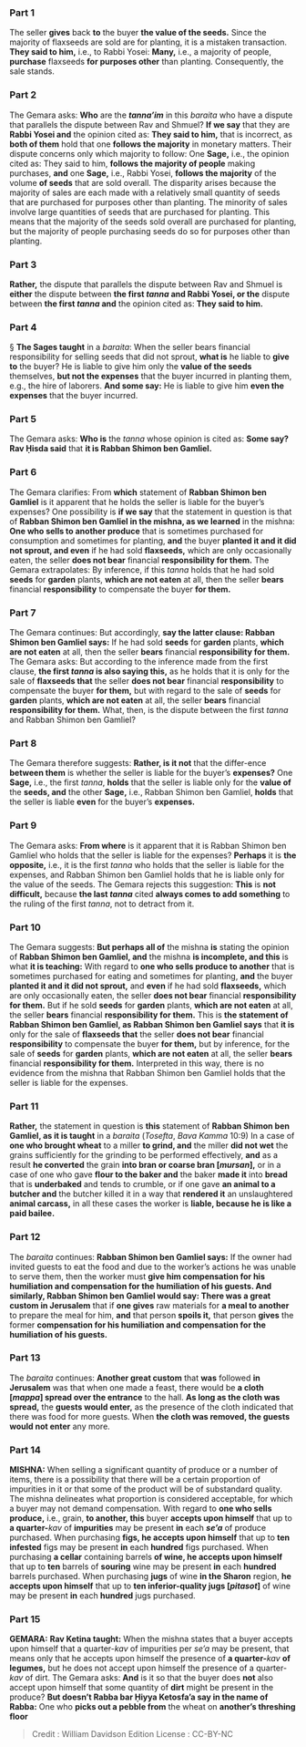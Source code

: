 
### Part 1
The seller <b>gives</b> back <b>to</b> the buyer <b>the value of the seeds.</b> Since the majority of flaxseeds are sold are for planting, it is a mistaken transaction. <b>They said to him,</b> i.e., to Rabbi Yosei: <b>Many,</b> i.e., a majority of people, <b>purchase</b> flaxseeds <b>for purposes other</b> than planting. Consequently, the sale stands.

### Part 2
The Gemara asks: <b>Who</b> are the <b><i>tanna’im</i></b> in this <i>baraita</i> who have a dispute that parallels the dispute between Rav and Shmuel? <b>If we say</b> that they are <b>Rabbi Yosei and</b> the opinion cited as: <b>They said to him,</b> that is incorrect, as <b>both of them</b> hold that one <b>follows the majority</b> in monetary matters. Their dispute concerns only which majority to follow: One <b>Sage,</b> i.e., the opinion cited as: They said to him, <b>follows the majority of people</b> making purchases, <b>and</b> one <b>Sage,</b> i.e., Rabbi Yosei, <b>follows the majority</b> of the volume <b>of seeds</b> that are sold overall. The disparity arises because the majority of sales are each made with a relatively small quantity of seeds that are purchased for purposes other than planting. The minority of sales involve large quantities of seeds that are purchased for planting. This means that the majority of the seeds sold overall are purchased for planting, but the majority of people purchasing seeds do so for purposes other than planting.

### Part 3
<b>Rather,</b> the dispute that parallels the dispute between Rav and Shmuel is <b>either</b> the dispute between <b>the first <i>tanna</i> and Rabbi Yosei, or the</b> dispute between <b>the first <i>tanna</i> and</b> the opinion cited as: <b>They said to him.</b>

### Part 4
§ <b>The Sages taught</b> in a <i>baraita</i>: When the seller bears financial responsibility for selling seeds that did not sprout, <b>what is</b> he liable to <b>give to</b> the buyer? He is liable to give him only the <b>value of the seeds</b> themselves, <b>but not the expenses</b> that the buyer incurred in planting them, e.g., the hire of laborers. <b>And some say:</b> He is liable to give him <b>even the expenses</b> that the buyer incurred.

### Part 5
The Gemara asks: <b>Who is</b> the <i>tanna</i> whose opinion is cited as: <b>Some say? Rav Ḥisda said</b> that <b>it is Rabban Shimon ben Gamliel.</b>

### Part 6
The Gemara clarifies: From <b>which</b> statement of <b>Rabban Shimon ben Gamliel</b> is it apparent that he holds the seller is liable for the buyer’s expenses? One possibility is <b>if we say</b> that the statement in question is that of <b>Rabban Shimon ben Gamliel in the mishna, as we learned</b> in the mishna: <b>One who sells to another produce</b> that is sometimes purchased for consumption and sometimes for planting, <b>and</b> the buyer <b>planted it and it did not sprout, and even</b> if he had sold <b>flaxseeds,</b> which are only occasionally eaten, the seller <b>does not bear</b> financial <b>responsibility for them.</b> The Gemara extrapolates: By inference, if this <i>tanna</i> holds that he had sold <b>seeds</b> for <b>garden</b> plants, <b>which are not eaten</b> at all, then the seller <b>bears</b> financial <b>responsibility</b> to compensate the buyer <b>for them.</b>

### Part 7
The Gemara continues: But accordingly, <b>say the latter clause: Rabban Shimon ben Gamliel says:</b> If he had sold <b>seeds</b> for <b>garden</b> plants, <b>which are not eaten</b> at all, then the seller <b>bears</b> financial <b>responsibility for them.</b> The Gemara asks: But according to the inference made from the first clause, <b>the first <i>tanna</i> is also saying this,</b> as he holds that it is only for the sale of <b>flaxseeds that</b> the seller <b>does not bear</b> financial <b>responsibility</b> to compensate the buyer <b>for them,</b> but with regard to the sale of <b>seeds</b> for <b>garden</b> plants, <b>which are not eaten</b> at all, the seller <b>bears</b> financial <b>responsibility for them.</b> What, then, is the dispute between the first <i>tanna</i> and Rabban Shimon ben Gamliel?

### Part 8
The Gemara therefore suggests: <b>Rather, is it not</b> that the differ-ence <b>between them</b> is whether the seller is liable for the buyer’s <b>expenses?</b> One <b>Sage,</b> i.e., the first <i>tanna</i>, <b>holds</b> that the seller is liable only for the <b>value of</b> the <b>seeds, and</b> the other <b>Sage,</b> i.e., Rabban Shimon ben Gamliel, <b>holds</b> that the seller is liable <b>even</b> for the buyer’s <b>expenses.</b>

### Part 9
The Gemara asks: <b>From where</b> is it apparent that it is Rabban Shimon ben Gamliel who holds that the seller is liable for the expenses? <b>Perhaps</b> it is <b>the opposite,</b> i.e., it is the first <i>tanna</i> who holds that the seller is liable for the expenses, and Rabban Shimon ben Gamliel holds that he is liable only for the value of the seeds. The Gemara rejects this suggestion: <b>This</b> is <b>not difficult,</b> because <b>the last <i>tanna</i></b> cited <b>always comes to add something</b> to the ruling of the first <i>tanna</i>, not to detract from it.

### Part 10
The Gemara suggests: <b>But perhaps all of</b> the mishna <b>is</b> stating the opinion of <b>Rabban Shimon ben Gamliel, and</b> the mishna <b>is incomplete, and this</b> is what <b>it is teaching:</b> With regard to <b>one who sells produce to another</b> that is sometimes purchased for eating and sometimes for planting, <b>and</b> the buyer <b>planted it and it did not sprout,</b> and <b>even</b> if he had sold <b>flaxseeds,</b> which are only occasionally eaten, the seller <b>does not bear</b> financial <b>responsibility for them.</b> But if he sold <b>seeds</b> for <b>garden</b> plants, <b>which are not eaten</b> at all, the seller <b>bears</b> financial <b>responsibility for them.</b> This is <b>the statement of Rabban Shimon ben Gamliel, as Rabban Shimon ben Gamliel says</b> that <b>it is</b> only for the sale of <b>flaxseeds that</b> the seller <b>does not bear</b> financial <b>responsibility</b> to compensate the buyer <b>for them,</b> but by inference, for the sale of <b>seeds</b> for <b>garden</b> plants, <b>which are not eaten</b> at all, the seller <b>bears</b> financial <b>responsibility for them.</b> Interpreted in this way, there is no evidence from the mishna that Rabban Shimon ben Gamliel holds that the seller is liable for the expenses.

### Part 11
<b>Rather,</b> the statement in question is <b>this</b> statement of <b>Rabban Shimon ben Gamliel, as it is taught</b> in a <i>baraita</i> (<i>Tosefta</i>, <i>Bava Kamma</i> 10:9) In a case of <b>one who brought wheat</b> to a miller <b>to grind, and</b> the miller <b>did not wet</b> the grains sufficiently for the grinding to be performed effectively, <b>and</b> as a result <b>he converted</b> the grain <b>into bran or coarse bran [<i>mursan</i>],</b> or in a case of one who gave <b>flour to the baker and</b> the baker <b>made it</b> into <b>bread</b> that is <b>underbaked</b> and tends to crumble, or if one gave <b>an animal to a butcher and</b> the butcher killed it in a way that <b>rendered it</b> an unslaughtered <b>animal carcass,</b> in all these cases the worker is <b>liable, because he is like a paid bailee.</b>

### Part 12
The <i>baraita</i> continues: <b>Rabban Shimon ben Gamliel says:</b> If the owner had invited guests to eat the food and due to the worker’s actions he was unable to serve them, then the worker must <b>give him compensation for his humiliation and compensation for the humiliation of his guests. And similarly, Rabban Shimon ben Gamliel would say: There was a great custom in Jerusalem</b> that if <b>one gives</b> raw materials for <b>a meal to another</b> to prepare the meal for him, <b>and</b> that person <b>spoils it,</b> that person <b>gives</b> the former <b>compensation for his humiliation and compensation for the humiliation of his guests.</b>

### Part 13
The <i>baraita</i> continues: <b>Another great custom</b> that <b>was</b> followed <b>in Jerusalem</b> was that when one made a feast, there would be <b>a cloth [<i>mappa</i>] spread over the entrance</b> to the hall. <b>As long as the cloth was spread,</b> the <b>guests would enter,</b> as the presence of the cloth indicated that there was food for more guests. When <b>the cloth was removed, the guests would not enter</b> any more.

### Part 14
<strong>MISHNA:</strong> When selling a significant quantity of produce or a number of items, there is a possibility that there will be a certain proportion of impurities in it or that some of the product will be of substandard quality. The mishna delineates what proportion is considered acceptable, for which a buyer may not demand compensation. With regard to <b>one who sells produce,</b> i.e., grain, <b>to another, this</b> buyer <b>accepts upon himself</b> that up to <b>a quarter-</b><i>kav</i> of <b>impurities</b> may be present <b>in</b> each <b><i>se’a</i></b> of produce purchased. When purchasing <b>figs, he accepts upon himself</b> that up to <b>ten infested</b> figs may be present <b>in</b> each <b>hundred</b> figs purchased. When purchasing <b>a cellar</b> containing barrels <b>of wine, he accepts upon himself</b> that up to <b>ten</b> barrels of <b>souring</b> wine may be present <b>in</b> each <b>hundred</b> barrels purchased. When purchasing <b>jugs</b> of wine <b>in the Sharon</b> region, <b>he accepts upon himself</b> that up to <b>ten inferior-quality jugs [<i>pitasot</i>]</b> of wine may be present <b>in</b> each <b>hundred</b> jugs purchased.

### Part 15
<strong>GEMARA:</strong> <b>Rav Ketina taught:</b> When the mishna states that a buyer accepts upon himself that a quarter-<i>kav</i> of impurities per <i>se’a</i> may be present, that means only that he accepts upon himself the presence of <b>a quarter-</b><i>kav</i> <b>of legumes,</b> but he does not accept upon himself the presence of a quarter-<i>kav</i> of dirt. The Gemara asks: <b>And</b> is it so that the buyer does <b>not</b> also accept upon himself that some quantity of <b>dirt</b> might be present in the produce? <b>But doesn’t Rabba bar Ḥiyya Ketosfa’a say in the name of Rabba:</b> One who <b>picks out a pebble from</b> the wheat on <b>another’s threshing floor</b>

>Credit : William Davidson Edition
>License : CC-BY-NC